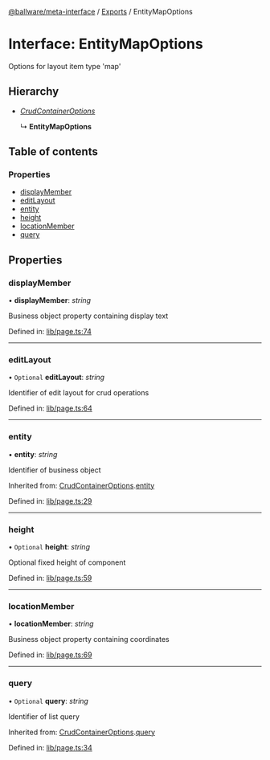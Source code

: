 [@ballware/meta-interface](../README.md) / [Exports](../modules.md) / EntityMapOptions

# Interface: EntityMapOptions

Options for layout item type 'map'

## Hierarchy

* [*CrudContainerOptions*](crudcontaineroptions.md)

  ↳ **EntityMapOptions**

## Table of contents

### Properties

- [displayMember](entitymapoptions.md#displaymember)
- [editLayout](entitymapoptions.md#editlayout)
- [entity](entitymapoptions.md#entity)
- [height](entitymapoptions.md#height)
- [locationMember](entitymapoptions.md#locationmember)
- [query](entitymapoptions.md#query)

## Properties

### displayMember

• **displayMember**: *string*

Business object property containing display text

Defined in: [lib/page.ts:74](https://github.com/ballware/ballware-client/blob/69c8328/libs/meta-interface/src/lib/page.ts#L74)

___

### editLayout

• `Optional` **editLayout**: *string*

Identifier of edit layout for crud operations

Defined in: [lib/page.ts:64](https://github.com/ballware/ballware-client/blob/69c8328/libs/meta-interface/src/lib/page.ts#L64)

___

### entity

• **entity**: *string*

Identifier of business object

Inherited from: [CrudContainerOptions](crudcontaineroptions.md).[entity](crudcontaineroptions.md#entity)

Defined in: [lib/page.ts:29](https://github.com/ballware/ballware-client/blob/69c8328/libs/meta-interface/src/lib/page.ts#L29)

___

### height

• `Optional` **height**: *string*

Optional fixed height of component

Defined in: [lib/page.ts:59](https://github.com/ballware/ballware-client/blob/69c8328/libs/meta-interface/src/lib/page.ts#L59)

___

### locationMember

• **locationMember**: *string*

Business object property containing coordinates

Defined in: [lib/page.ts:69](https://github.com/ballware/ballware-client/blob/69c8328/libs/meta-interface/src/lib/page.ts#L69)

___

### query

• `Optional` **query**: *string*

Identifier of list query

Inherited from: [CrudContainerOptions](crudcontaineroptions.md).[query](crudcontaineroptions.md#query)

Defined in: [lib/page.ts:34](https://github.com/ballware/ballware-client/blob/69c8328/libs/meta-interface/src/lib/page.ts#L34)
